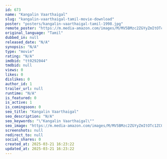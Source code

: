 ```yaml
---
id: 673
name: "Kangalin Vaarthaigal"
slug: "kangalin-vaarthaigal-tamil-movie-download"
poster: "posters/kangalin-vaarthaigal-tamil-1998.jpg"
remote_poster: "https://m.media-amazon.com/images/M/MV5BMzc2ZGYyZmItOTc1ZC00NDE1LThkMGYtMTE1ZDQ3MDM3NDA0XkEyXkFqcGdeQXVyOTk3NTc2MzE@._V1_SX300.jpg"
original_language: "Tamil"
dubbed_in: null
released_date: "N/A"
synopsis: "N/A"
type: "movie"
rating: "N/A"
imdbid: "tt0292044"
tmdbid: null
views: 0
likes: 0
dislikes: 0
author_id: 1
trailer_url: null
runtime: "N/A"
is_featured: 0
is_active: 1
is_comingsoon: 0
seo_title: "Kangalin Vaarthaigal"
seo_description: "N/A"
seo_keywords: "\"Kangalin Vaarthaigal\""
seo_image: "https://m.media-amazon.com/images/M/MV5BMzc2ZGYyZmItOTc1ZC00NDE1LThkMGYtMTE1ZDQ3MDM3NDA0XkEyXkFqcGdeQXVyOTk3NTc2MzE@._V1_SX300.jpg"
screenshots: null
redirect_to: null
social_shares: 0
created_at: 2025-03-21 16:23:22
updated_at: 2025-03-21 16:23:22
---
```


